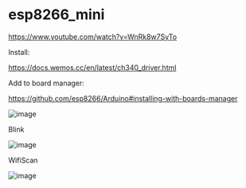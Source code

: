 # esp8266_mini

https://www.youtube.com/watch?v=WnRk8w7SyTo

Install:

https://docs.wemos.cc/en/latest/ch340_driver.html

Add to board manager:

https://github.com/esp8266/Arduino#installing-with-boards-manager

![image](https://github.com/bbdev18/esp8266_mini/assets/63326895/f9718081-a5f8-4d69-985b-6c8c12cb2e75)

Blink

![image](https://github.com/bbdev18/esp8266_mini/assets/63326895/42236538-5ff1-4eb0-9f07-8f99ae343fda)

WifiScan

![image](https://github.com/bbdev18/esp8266_mini/assets/63326895/663ab370-3924-4238-8180-ef269942f75b)

